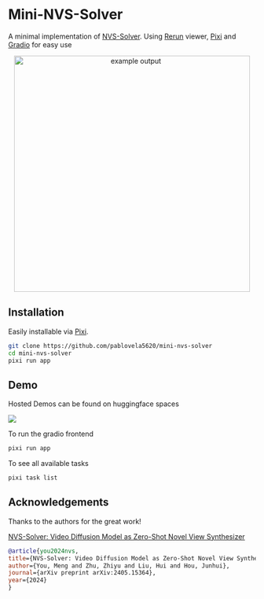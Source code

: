 # Mini-NVS-Solver
A minimal implementation of [NVS-Solver](https://github.com/ZHU-Zhiyu/NVS_Solver). Using [Rerun](https://rerun.io/) viewer, [Pixi](http://pixi.sh/) and [Gradio](https://www.gradio.app/) for easy use
<p align="center">
  <img src="media/mini-nvs-solver.gif" alt="example output" width="480" />
</p>


## Installation
Easily installable via [Pixi](https://pixi.sh/latest/).
```bash
git clone https://github.com/pablovela5620/mini-nvs-solver
cd mini-nvs-solver
pixi run app
```

## Demo
Hosted Demos can be found on huggingface spaces

<a href='https://huggingface.co/spaces/pablovela5620/mini-nvs-solver'><img src='https://img.shields.io/badge/%F0%9F%A4%97%20Hugging%20Face-Spaces-blue'></a>


To run the gradio frontend
```bash
pixi run app
```

To see all available tasks
```bash
pixi task list
```

## Acknowledgements
Thanks to the authors for the great work!

[NVS-Solver: Video Diffusion Model as Zero-Shot Novel View Synthesizer
](https://github.com/ZHU-Zhiyu/NVS_Solver/tree/main)
```bibtex
@article{you2024nvs,
title={NVS-Solver: Video Diffusion Model as Zero-Shot Novel View Synthesizer},
author={You, Meng and Zhu, Zhiyu and Liu, Hui and Hou, Junhui},
journal={arXiv preprint arXiv:2405.15364},
year={2024}
}
```